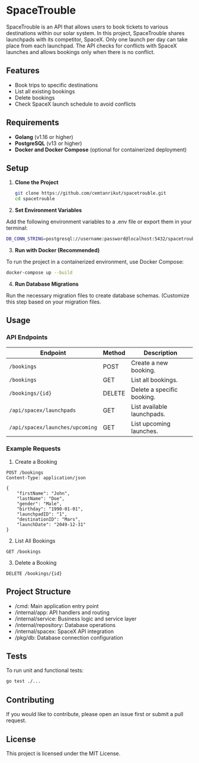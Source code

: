 # SpaceTrouble

SpaceTrouble is an API that allows users to book tickets to various destinations within our solar system. In this project, SpaceTrouble shares launchpads with its competitor, SpaceX. Only one launch per day can take place from each launchpad. The API checks for conflicts with SpaceX launches and allows bookings only when there is no conflict.

## Features

- Book trips to specific destinations
- List all existing bookings
- Delete bookings
- Check SpaceX launch schedule to avoid conflicts

## Requirements

- **Golang** (v1.16 or higher)
- **PostgreSQL** (v13 or higher)
- **Docker and Docker Compose** (optional for containerized deployment)

## Setup

1. **Clone the Project**

   ```bash
   git clone https://github.com/cemtanrikut/spacetrouble.git
   cd spacetrouble
   ```

2. **Set Environment Variables**

Add the following environment variables to a .env file or export them in your terminal:

```bash
DB_CONN_STRING=postgresql://username:password@localhost:5432/spacetrouble?sslmode=disable
```

3. **Run with Docker (Recommended)**

To run the project in a containerized environment, use Docker Compose:

```bash
docker-compose up --build
```

4. **Run Database Migrations**

Run the necessary migration files to create database schemas. (Customize this step based on your migration files.

## Usage

### API Endpoints

| Endpoint                        | Method | Description                          |
|---------------------------------|--------|--------------------------------------|
| `/bookings`                     | POST   | Create a new booking.                |
| `/bookings`                     | GET    | List all bookings.                   |
| `/bookings/{id}`                | DELETE | Delete a specific booking.           |
| `/api/spacex/launchpads`        | GET    | List available launchpads.           |
| `/api/spacex/launches/upcoming` | GET    | List upcoming launches.              |

### Example Requests

1. Create a Booking

```http
POST /bookings
Content-Type: application/json

{
    "firstName": "John",
    "lastName": "Doe",
    "gender": "Male",
    "birthday": "1990-01-01",
    "launchpadID": "1",
    "destinationID": "Mars",
    "launchDate": "2049-12-31"
}
```

2. List All Bookings

```http
GET /bookings
```

3. Delete a Booking

```http
DELETE /bookings/{id}
```

## Project Structure

- /cmd: Main application entry point
- /internal/app: API handlers and routing
- /internal/service: Business logic and service layer
- /internal/repository: Database operations
- /internal/spacex: SpaceX API integration
- /pkg/db: Database connection configuration

## Tests

To run unit and functional tests:

```bash
go test ./...
```

## Contributing

If you would like to contribute, please open an issue first or submit a pull request.

## License

This project is licensed under the MIT License.